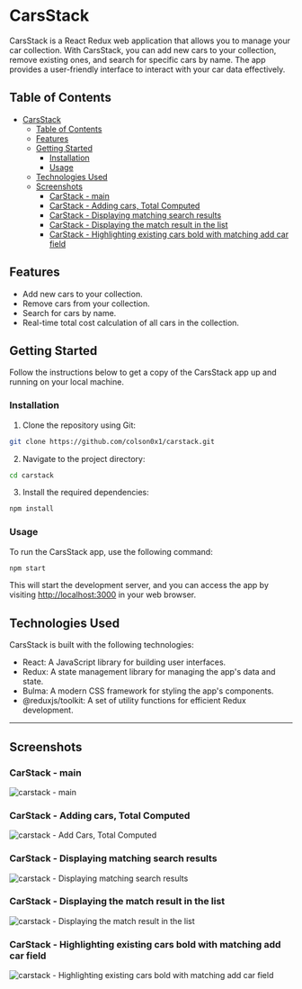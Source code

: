 # CarsStack

CarsStack is a React Redux web application that allows you to manage your car collection. With CarsStack, you can add new cars to your collection, remove existing ones, and search for specific cars by name. The app provides a user-friendly interface to interact with your car data effectively.

## Table of Contents

- [CarsStack](#carsstack)
  - [Table of Contents](#table-of-contents)
  - [Features](#features)
  - [Getting Started](#getting-started)
    - [Installation](#installation)
    - [Usage](#usage)
  - [Technologies Used](#technologies-used)
  - [Screenshots](#screenshots)
    - [CarStack - main](#carstack---main)
    - [CarStack - Adding cars, Total Computed](#carstack---adding-cars-total-computed)
    - [CarStack - Displaying matching search results](#carstack---displaying-matching-search-results)
    - [CarStack - Displaying the match result in the list](#carstack---displaying-the-match-result-in-the-list)
    - [CarStack - Highlighting existing cars bold with matching add car field](#carstack---highlighting-existing-cars-bold-with-matching-add-car-field)

## Features

- Add new cars to your collection.
- Remove cars from your collection.
- Search for cars by name.
- Real-time total cost calculation of all cars in the collection.

## Getting Started

Follow the instructions below to get a copy of the CarsStack app up and running on your local machine.

### Installation

1. Clone the repository using Git:

```bash
git clone https://github.com/colson0x1/carstack.git
```

2. Navigate to the project directory:

```bash
cd carstack
```

3. Install the required dependencies:

```bash
npm install
```

### Usage

To run the CarsStack app, use the following command:

```bash
npm start
```

This will start the development server, and you can access the app by visiting [http://localhost:3000](http://localhost:3000) in your web browser.

## Technologies Used

CarsStack is built with the following technologies:

- React: A JavaScript library for building user interfaces.
- Redux: A state management library for managing the app's data and state.
- Bulma: A modern CSS framework for styling the app's components.
- @reduxjs/toolkit: A set of utility functions for efficient Redux development.

---

## Screenshots

### CarStack - main
![carstack - main](https://i.imgur.com/1mHImn8.png)

### CarStack - Adding cars, Total Computed 
![carstack - Add Cars, Total Computed](https://i.imgur.com/iPVDvCE.png)

### CarStack - Displaying matching search results
![carstack - Displaying matching search results](https://i.imgur.com/rQESpof.png)

### CarStack - Displaying the match result in the list
![carstack - Displaying the match result in the list](https://i.imgur.com/IEAUwyK.png)

### CarStack - Highlighting existing cars bold with matching add car field
![carstack - Highlighting existing cars bold with matching add car field ](https://i.imgur.com/0jk9EQ1.png)